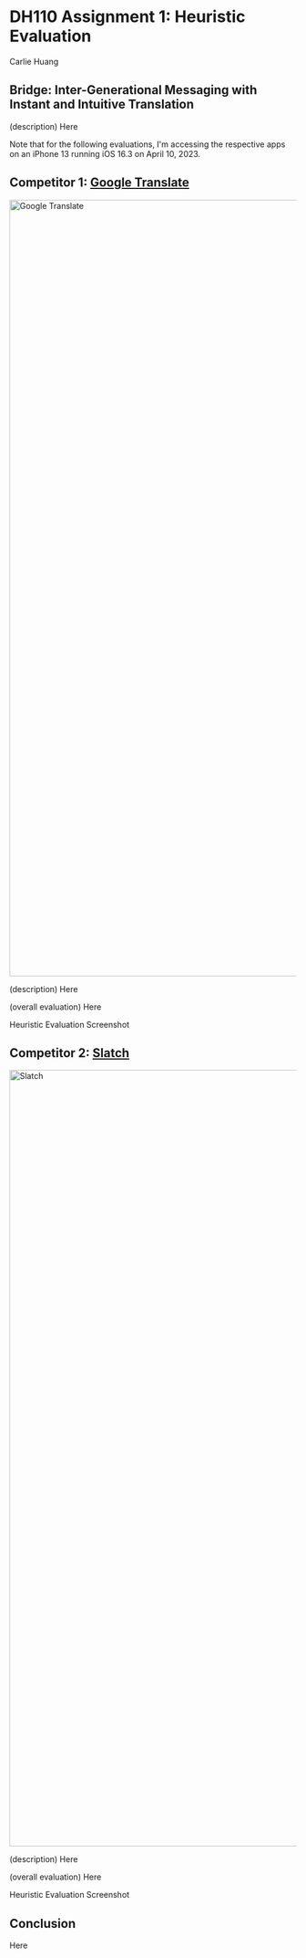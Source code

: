 # DH110 Assignment 1: Heuristic Evaluation
Carlie Huang

## Bridge: Inter-Generational Messaging with Instant and Intuitive Translation
(description) Here

Note that for the following evaluations, I'm accessing the respective apps on an iPhone 13 running iOS 16.3 on April 10, 2023.

## Competitor 1: [Google Translate](https://translate.google.com/)
<img width="1361" alt="Google Translate" src="https://user-images.githubusercontent.com/25852597/231056052-b7a74e87-3e4d-422c-b129-068c5264d90f.png">

(description) Here

(overall evaluation) Here

Heuristic Evaluation Screenshot

## Competitor 2: [Slatch](https://www.slatch.io/)
<img width="1361" alt="Slatch" src="https://user-images.githubusercontent.com/25852597/231056972-d81afb6c-d7f9-4ec7-b8b5-06b7a6b7c8c9.png">

(description) Here

(overall evaluation) Here

Heuristic Evaluation Screenshot

## Conclusion
Here
